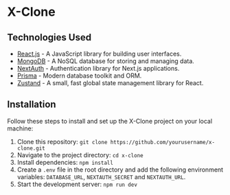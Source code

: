 # X-Clone


## Technologies Used

- [React.js](https://reactjs.org/) - A JavaScript library for building user interfaces.
- [MongoDB](https://www.mongodb.com/) - A NoSQL database for storing and managing data.
- [NextAuth](https://next-auth.js.org/) - Authentication library for Next.js applications.
- [Prisma](https://www.prisma.io/) - Modern database toolkit and ORM.
- [Zustand](https://zustand.surge.sh/) - A small, fast global state management library for React.

## Installation

Follow these steps to install and set up the X-Clone project on your local machine:

1. Clone this repository: `git clone https://github.com/yourusername/x-clone.git`
2. Navigate to the project directory: `cd x-clone`
3. Install dependencies: `npm install`
4. Create a `.env` file in the root directory and add the following environment variables:
`DATABASE_URL`, `NEXTAUTH_SECRET` and `NEXTAUTH_URL`.
5. Start the development server: `npm run dev`
